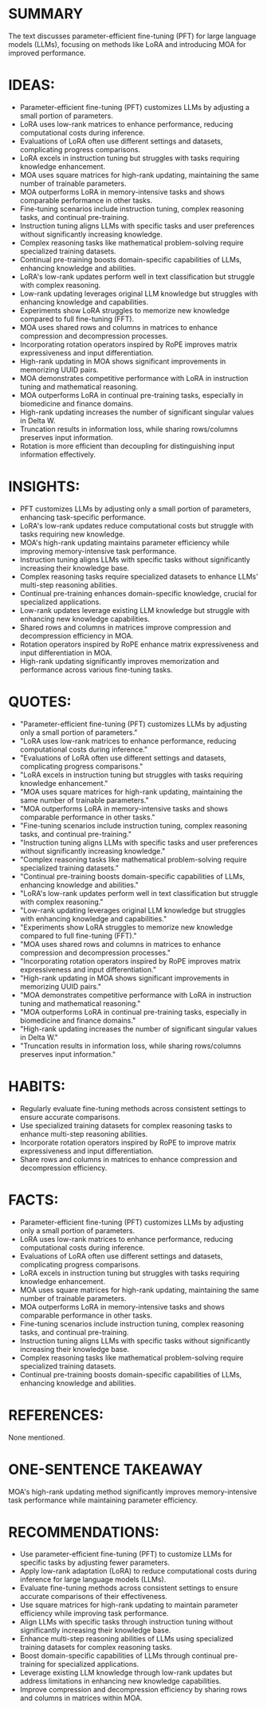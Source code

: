 # SUMMARY
The text discusses parameter-efficient fine-tuning (PFT) for large language models (LLMs), focusing on methods like LoRA and introducing MOA for improved performance.

# IDEAS:
- Parameter-efficient fine-tuning (PFT) customizes LLMs by adjusting a small portion of parameters.
- LoRA uses low-rank matrices to enhance performance, reducing computational costs during inference.
- Evaluations of LoRA often use different settings and datasets, complicating progress comparisons.
- LoRA excels in instruction tuning but struggles with tasks requiring knowledge enhancement.
- MOA uses square matrices for high-rank updating, maintaining the same number of trainable parameters.
- MOA outperforms LoRA in memory-intensive tasks and shows comparable performance in other tasks.
- Fine-tuning scenarios include instruction tuning, complex reasoning tasks, and continual pre-training.
- Instruction tuning aligns LLMs with specific tasks and user preferences without significantly increasing knowledge.
- Complex reasoning tasks like mathematical problem-solving require specialized training datasets.
- Continual pre-training boosts domain-specific capabilities of LLMs, enhancing knowledge and abilities.
- LoRA's low-rank updates perform well in text classification but struggle with complex reasoning.
- Low-rank updating leverages original LLM knowledge but struggles with enhancing knowledge and capabilities.
- Experiments show LoRA struggles to memorize new knowledge compared to full fine-tuning (FFT).
- MOA uses shared rows and columns in matrices to enhance compression and decompression processes.
- Incorporating rotation operators inspired by RoPE improves matrix expressiveness and input differentiation.
- High-rank updating in MOA shows significant improvements in memorizing UUID pairs.
- MOA demonstrates competitive performance with LoRA in instruction tuning and mathematical reasoning.
- MOA outperforms LoRA in continual pre-training tasks, especially in biomedicine and finance domains.
- High-rank updating increases the number of significant singular values in Delta W.
- Truncation results in information loss, while sharing rows/columns preserves input information.
- Rotation is more efficient than decoupling for distinguishing input information effectively.

# INSIGHTS:
- PFT customizes LLMs by adjusting only a small portion of parameters, enhancing task-specific performance.
- LoRA's low-rank updates reduce computational costs but struggle with tasks requiring new knowledge.
- MOA's high-rank updating maintains parameter efficiency while improving memory-intensive task performance.
- Instruction tuning aligns LLMs with specific tasks without significantly increasing their knowledge base.
- Complex reasoning tasks require specialized datasets to enhance LLMs' multi-step reasoning abilities.
- Continual pre-training enhances domain-specific knowledge, crucial for specialized applications.
- Low-rank updates leverage existing LLM knowledge but struggle with enhancing new knowledge capabilities.
- Shared rows and columns in matrices improve compression and decompression efficiency in MOA.
- Rotation operators inspired by RoPE enhance matrix expressiveness and input differentiation in MOA.
- High-rank updating significantly improves memorization and performance across various fine-tuning tasks.

# QUOTES:
- "Parameter-efficient fine-tuning (PFT) customizes LLMs by adjusting only a small portion of parameters."
- "LoRA uses low-rank matrices to enhance performance, reducing computational costs during inference."
- "Evaluations of LoRA often use different settings and datasets, complicating progress comparisons."
- "LoRA excels in instruction tuning but struggles with tasks requiring knowledge enhancement."
- "MOA uses square matrices for high-rank updating, maintaining the same number of trainable parameters."
- "MOA outperforms LoRA in memory-intensive tasks and shows comparable performance in other tasks."
- "Fine-tuning scenarios include instruction tuning, complex reasoning tasks, and continual pre-training."
- "Instruction tuning aligns LLMs with specific tasks and user preferences without significantly increasing knowledge."
- "Complex reasoning tasks like mathematical problem-solving require specialized training datasets."
- "Continual pre-training boosts domain-specific capabilities of LLMs, enhancing knowledge and abilities."
- "LoRA's low-rank updates perform well in text classification but struggle with complex reasoning."
- "Low-rank updating leverages original LLM knowledge but struggles with enhancing knowledge and capabilities."
- "Experiments show LoRA struggles to memorize new knowledge compared to full fine-tuning (FFT)."
- "MOA uses shared rows and columns in matrices to enhance compression and decompression processes."
- "Incorporating rotation operators inspired by RoPE improves matrix expressiveness and input differentiation."
- "High-rank updating in MOA shows significant improvements in memorizing UUID pairs."
- "MOA demonstrates competitive performance with LoRA in instruction tuning and mathematical reasoning."
- "MOA outperforms LoRA in continual pre-training tasks, especially in biomedicine and finance domains."
- "High-rank updating increases the number of significant singular values in Delta W."
- "Truncation results in information loss, while sharing rows/columns preserves input information."

# HABITS:
- Regularly evaluate fine-tuning methods across consistent settings to ensure accurate comparisons.
- Use specialized training datasets for complex reasoning tasks to enhance multi-step reasoning abilities.
- Incorporate rotation operators inspired by RoPE to improve matrix expressiveness and input differentiation.
- Share rows and columns in matrices to enhance compression and decompression efficiency.

# FACTS:
- Parameter-efficient fine-tuning (PFT) customizes LLMs by adjusting only a small portion of parameters.
- LoRA uses low-rank matrices to enhance performance, reducing computational costs during inference.
- Evaluations of LoRA often use different settings and datasets, complicating progress comparisons.
- LoRA excels in instruction tuning but struggles with tasks requiring knowledge enhancement.
- MOA uses square matrices for high-rank updating, maintaining the same number of trainable parameters.
- MOA outperforms LoRA in memory-intensive tasks and shows comparable performance in other tasks.
- Fine-tuning scenarios include instruction tuning, complex reasoning tasks, and continual pre-training.
- Instruction tuning aligns LLMs with specific tasks without significantly increasing their knowledge base.
- Complex reasoning tasks like mathematical problem-solving require specialized training datasets.
- Continual pre-training boosts domain-specific capabilities of LLMs, enhancing knowledge and abilities.

# REFERENCES:
None mentioned.

# ONE-SENTENCE TAKEAWAY
MOA's high-rank updating method significantly improves memory-intensive task performance while maintaining parameter efficiency.

# RECOMMENDATIONS:
- Use parameter-efficient fine-tuning (PFT) to customize LLMs for specific tasks by adjusting fewer parameters.
- Apply low-rank adaptation (LoRA) to reduce computational costs during inference for large language models (LLMs).
- Evaluate fine-tuning methods across consistent settings to ensure accurate comparisons of their effectiveness.
- Use square matrices for high-rank updating to maintain parameter efficiency while improving task performance.
- Align LLMs with specific tasks through instruction tuning without significantly increasing their knowledge base.
- Enhance multi-step reasoning abilities of LLMs using specialized training datasets for complex reasoning tasks.
- Boost domain-specific capabilities of LLMs through continual pre-training for specialized applications.
- Leverage existing LLM knowledge through low-rank updates but address limitations in enhancing new knowledge capabilities.
- Improve compression and decompression efficiency by sharing rows and columns in matrices within MOA.